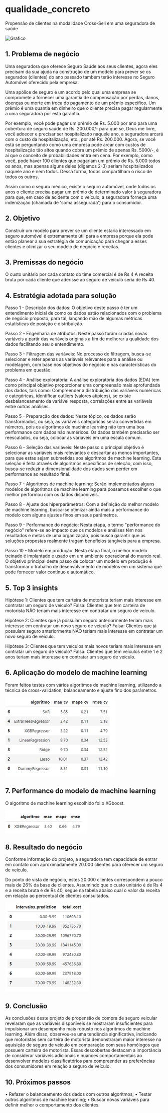 # qualidade_concreto

Propensão de clientes na modalidade Cross-Sell em uma seguradora de saúde

![Grafico](Img/health_insurance.JPG)

## 1.	Problema de negócio
Uma seguradora que oferece Seguro Saúde aos seus clientes, agora eles precisam da sua ajuda na construção de um modelo para prever se os segurados (clientes) do ano passado também terão interesse no Seguro Automóvel oferecido pela empresa.

Uma apólice de seguro é um acordo pelo qual uma empresa se compromete a fornecer uma garantia de compensação por perdas, danos, doenças ou morte em troca do pagamento de um prêmio específico. Um prêmio é uma quantia em dinheiro que o cliente precisa pagar regularmente a uma seguradora por esta garantia.

Por exemplo, você pode pagar um prêmio de Rs. 5.000 por ano para uma cobertura de seguro saúde de Rs. 200.000/- para que se, Deus me livre, você adoecer e precisar ser hospitalizado naquele ano, a seguradora arcará com o custo da hospitalização, etc., por até Rs. 200.000. Agora, se você está se perguntando como uma empresa pode arcar com custos de hospitalização tão altos quando cobra um prêmio de apenas Rs. 5000/-, é aí que o conceito de probabilidades entra em cena. Por exemplo, como você, pode haver 100 clientes que pagariam um prêmio de Rs. 5.000 todos os anos, mas apenas alguns deles (digamos 2-3) seriam hospitalizados naquele ano e nem todos. Dessa forma, todos compartilham o risco de todos os outros.

Assim como o seguro médico, existe o seguro automóvel, onde todos os anos o cliente precisa pagar um prêmio de determinado valor à seguradora para que, em caso de acidente com o veículo, a seguradora forneça uma indenização (chamada de 'soma assegurada') para o consumidor.

## 2.	Objetivo
Construir um modelo para prever se um cliente estaria interessado em seguro automóvel é extremamente útil para a empresa porque ela pode então planear a sua estratégia de comunicação para chegar a esses clientes e otimizar o seu modelo de negócio e receitas.

## 3.	Premissas do negócio
O custo unitário por cada contato do time comercial é de Rs 4
A receita bruta por cada cliente que aderisse ao seguro de veículo seria de Rs 40.

## 4.	Estratégia adotada para solução

Passo 1 - Descrição dos dados: O objetivo deste passo é ter um entendimento inicial de como os dados estão relacionados com o problema de negócio proposto, para tal, lançando mão de algumas métricas estatísticas de posição e distribuição.

Passo 2 - Engenharia de atributos: Neste passo foram criadas novas variáveis a partir das variáveis originais a fim de melhorar a qualidade dos dados facilitando seu o entendimento.

Passo 3 - Filtragem das variáveis: No processo de filtragem, busca-se selecionar e reter apenas as variáveis relevantes para a análise ou modelagem, com base nos objetivos do negócio e nas características do problema em questão.
 
Passo 4 - Análise exploratória: A análise exploratória dos dados (EDA) tem como principal objetivo proporcionar uma compreensão mais aprofundada dos dados, tais como: Compreender a distribuição das variáveis numéricas e categóricas, identificar outliers (valores atípicos), se existe desbalanceamento da variável resposta, correlações entre as variáveis entre outras análises.

Passo 5 - Preparação dos dados: Neste tópico, os dados serão transformados, ou seja, as variáveis categóricas serão convertidas em números, pois os algoritmos de machine learning não tem uma boa performance com dados não numéricos. Os dados também precisarão ser reescalados, ou seja, colocar as variáveis em uma escala comum.
 
Passo 6 - Seleção das variáveis: Neste passo o principal objetivo é selecionar as variáveis mais relevantes e descartar as menos importantes, para que estas sejam submetidas aos algoritmos de machine learning. Esta seleção é feita através de algoritmos específicos de seleção, com isso, busca-se reduzir a dimensionalidade dos dados sem perder em performance ao resultado final.

Passo 7 - Algoritmos de machine learning: Serão implementados alguns modelos de algoritmos de machine learning para possamos escolher o que melhor performou com os dados disponíveis.
 
Passo 8 - Ajuste dos hiperparâmetros: Com a definição do melhor modelo de machine learning, busca-se otimizar ainda mais a performance do modelo com alguns ajustes finos em seus parâmetros.

Passo 9 - Performance do negócio: Nesta etapa, o termo "performance do negócio" refere-se ao impacto que os modelos e análises têm nos resultados e metas de uma organização, pois busca garantir que as soluções propostas realmente tragam benefícios tangíveis para a empresa.

Passo 10 - Modelo em produção: Nesta etapa final, o melhor modelo treinado é implantado e usado em um ambiente operacional do mundo real. O objetivo principal deste passo de colocar um modelo em produção é transformar o trabalho de desenvolvimento de modelos em um sistema que pode fornecer valor contínuo e automático.

## 5.	Top 3 insights
Hipótese 1: Clientes que tem carteira de motorista teriam mais interesse em contratar um seguro de veículo?
Falsa: Clientes que tem carteira de motorista NÃO teriam mais interesse em contratar um seguro de veículo.

Hipótese 2: Clientes que já possuíam seguro anteriormente teriam mais interesse em contratar um novo seguro de veículo?
Falsa: Clientes que já possuíam seguro anteriormente NÃO teriam mais interesse em contratar um novo seguro de veículo.

Hipótese 3: Clientes que tem veículos mais novos teriam mais interesse em contratar um seguro de veículo?
Falsa: Clientes que tem veículos entre 1 e 2 anos teriam mais interesse em contratar um seguro de veículo.

## 6.	Aplicação do modelo de machine learning
Foram feitos testes com vários algoritmos de machine learning, utilizando a técnica de cross-validation, balanceamento e ajuste fino dos parâmetros.

![Tabela](Img/Tabela_algoritmos.JPG)

## 7.	Performance do modelo de machine learning
O algoritmo de machine learning escolhido foi o XGboost.

![Resultado_algoritmo](Img/resultado_algoritmo.JPG)

## 8.	Resultado do negócio
Conforme informação do projeto, a seguradora tem capacidade de entrar em contato com aproximadamente 20.000 clientes para oferecer um seguro de veículo.

Do ponto de vista de negócio, estes 20.000 clientes correspondem a pouco mais de 26% da base de clientes.
Assumindo que o custo unitário é de Rs 4 e a receita bruta é de Rs 40, segue na tabela abaixo qual o valor da receita em relação ao percentual de clientes consultados.  

![Resultado_negocio](Img/resultado_negocio.jpg)

## 9.	Conclusão
As conclusões deste projeto de propensão de compra de seguro veicular revelaram que as variáveis disponíveis se mostraram insuficientes para impulsionar um desempenho mais robusto nos algoritmos de machine learning. Além disso, observou-se uma tendência significativa, indicando que motoristas sem carteira de motorista demonstraram maior interesse na aquisição de seguro de veículo em comparação com seus homólogos que possuem carteira de motorista. Essas descobertas destacam a importância de considerar variáveis adicionais e nuances comportamentais ao desenvolver modelos classificatórios para compreender as preferências dos consumidores em relação a seguro de veículo.

## 10.	Próximos passos
•	Refazer o balanceamento dos dados com outros algoritmos;
•	Testar outros algoritmos de machine learning;
•	Buscar novas variáveis para definir melhor o comportamento dos clientes.
